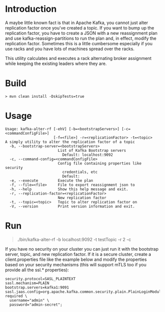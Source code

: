 # Introduction

A maybe little known fact is that in Apache Kafka, you cannot just alter replication factor once you've created a topic. If you want to bump up the replication factor, you have to create a JSON with a new reassignment plan and use kafka-reassign-partitions to run the plan and, in effect, modify the replication factor. Sometimes this is a little cumbersome especially if you use racks and you have lots of machines spread over the racks.

This utility calculates and executes a rack alternating broker assignment while keeping the existing leaders where they are.

# Build

```
> mvn clean install -DskipTests=true
``` 

# Usage

```
Usage: kafka-alter-rf [-ehV] [-b=<bootstrapServers>] [-c=<commandConfigFile>]
                      [-f=<file>] -r=<replicationFactor> -t=<topic>
A simply utility to alter the replication factor of a topic
  -b, --bootstrap-server=<bootstrapServers>
                        List of Kafka Bootstrap servers
                          Default: localhost:9092
  -c, --command-config=<commandConfigFile>
                        Config file containing properties like security
                          credentials, etc
                          Default:
  -e, --execute         Execute the plan
  -f, --file=<file>     File to export reassignment json to
  -h, --help            Show this help message and exit.
  -r, --replication-factor=<replicationFactor>
                        New replication factor
  -t, --topic=<topic>   Topic to alter replication factor on
  -V, --version         Print version information and exit.
```


# Run
> ./bin/kafka-alter-rf -b localhost:9092 -t testTopic -r 2 -c <client config file>

If you have no security on your cluster you can just run it with the bootstrap server, topic, and new replication factor. If it is a secure cluster, create a client.properties file like the example below and modify the properties based on your security mechanisms (this will support mTLS too if you provide all the ssl.* properties):

```
security.protocol=SASL_PLAINTEXT
sasl.mechanism=PLAIN
bootstrap.servers=kafka1:9091
sasl.jaas.config=org.apache.kafka.common.security.plain.PlainLoginModule required \
  username="admin" \
  password="admin-secret";
```



